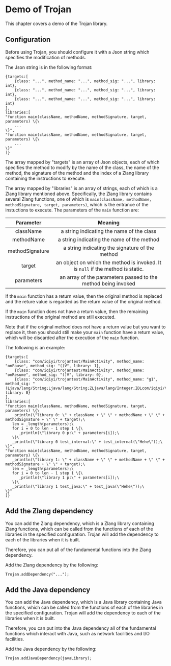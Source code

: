 # Demo of Trojan

This chapter covers a demo of the Trojan library.

## Configuration

Before using Trojan, you should configure it with a Json string which specifies the modification of
methods.

The Json string is in the following format:

```
{targets:[
    {class: "...", method_name: "...", method_sig: "...", library: int},
    {class: "...", method_name: "...", method_sig: "...", library: int},
    {class: "...", method_name: "...", method_sig: "...", library: int}
],
libraries:[
"function main(className, methodName, methodSignature, target, parameters) \{\
    ...
\}",
"function main(className, methodName, methodSignature, target, parameters) \{\
    ...
\}"
]}
```

The array mapped by "targets" is an array of Json objects,
each of which specifies the method to modify by the name of the class, the name of the method,
the signature of the method and the index of a Zlang library containing the instructions to execute.

The array mapped by "libraries" is an array of strings,
each of which is a Zlang library mentioned above. Specifically, the Zlang library contains several Zlang
functions, one of which is `main(className, methodName, methodSignature, target, parameters)`,
which is the entrance of the instuctions to execute. The parameters of the `main` function are:

| Parameter | Meaning |
| :------: | :------:|
|  className | a string indicating the name of the class|
|  methodName | a string indicating the name of the method|
|  methodSignature| a string indicating the signature of the method|
|  target      | an object on which the method is invoked. It is `null` if the method is static.|
| parameters| an array of the parameters passed to the method being invoked|

If the `main` function has a return value, then the original method is replaced and the reture value
is regarded as the return value of the original method.

If the `main` function does not have a return value, then the remaining instructions of the original
method are still executed.

Note that if the original method does not have a return value but you want to replace it, then
you should still make your `main` function have a return value, which will be discarded after
the execution of the `main` function.

The following is an example:

```
{targets:[
    {class: "com/iqiyi/trojantest/MainActivity", method_name: "onPause", method_sig: "()V", library: 1},
    {class: "com/iqiyi/trojantest/MainActivity", method_name: "onResume", method_sig: "()V", library: 0},
    {class: "com/iqiyi/trojantest/MainActivity", method_name: "g1", method_sig: "(Ljava/lang/String;Ljava/lang/String;ZLjava/lang/Integer;IDLcom/iqiyi/trojantest/MainActivity;Ljava/lang/Boolean;)V", library: 0}
],
libraries:[
"function main(className, methodName, methodSignature, target, parameters) \{\
   _println(\"library 0: \" + className + \" \" + methodName + \" \" + methodSignature + \" \" + target);\
   len = _length(parameters);\
   for i = 0 to len - 1 step 1 \{\
      _println(\"library 0 p:\" + parameters[i]);\
   \}\
   _println(\"library 0 test_internal:\" + test_internal(\"Hehe\"));\
\}",
"function main(className, methodName, methodSignature, target, parameters) \{\
   _println(\"library 1: \" + className + \" \" + methodName + \" \" + methodSignature + \" \" + target);\
   len = _length(parameters);\
   for i = 0 to len - 1 step 1 \{\
      _println(\"library 1 p:\" + parameters[i]);\
   \}\
   _println(\"library 1 test_java:\" + test_java(\"Hehe\"));\
\}"
]}
```

## Add the Zlang dependency

You can add the Zlang dependency, which is a Zlang library containing Zlang functions,
which can be called from the functions of each of the libraries in the specified configuration.
Trojan will add the dependency to each of the libraries when it is built.

Therefore, you can put all of the fundamental functions into the Zlang dependency.

Add the Zlang dependency by the following:

```
Trojan.addDependency("...");
```

## Add the Java dependency

You can add the Java dependency, which is a Java library containing Java functions,
which can be called from the functions of each of the libraries in the specified configuration.
Trojan will add the dependency to each of the libraries when it is built.

Therefore, you can put into the Java dependency all of the fundamental functions which interact
with Java, such as network facilities and I/O facilities.

Add the Java dependency by the following:

```
Trojan.addJavaDependency(javaLibrary);
```